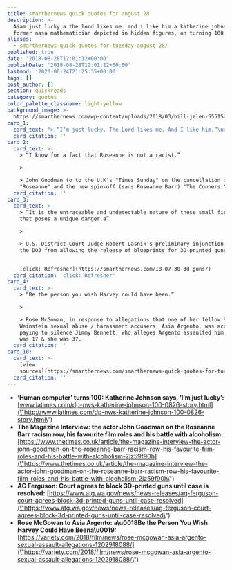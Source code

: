 ```yaml
---
title: smarthernews quick quotes for august 28
description: >-
  Aiam just lucky a the lord likes me. and i like him.a katherine johnson, the
  former nasa mathematician depicted in hidden figures, on turning 100.
aliases:
  - smarthernews-quick-quotes-for-tuesday-august-28/
published: true
date: '2018-08-28T12:01:12+00:00'
publishDate: '2018-08-28T12:01:12+00:00'
lastmod: '2020-06-24T21:25:35+00:00'
tags: []
post_author: []
section: quickreads
category: quotes
color_palette_classname: light-yellow
background_image: >-
  https://smarthernews.com/wp-content/uploads/2018/03/bill-jelen-555154-unsplash-scaled.jpg
card_1:
  card_text: "> “I’m just lucky. The Lord likes me. And I like him.”\n> \n> Katherine Johnson, the former NASA Langley mathematician and\x1C\"human computer\",\x1D who helped develop human spaceflight in America, on turning 100. Johnson and her work were depicted in the 2016 film \"Hidden Figures.\""
  card_citation: ''
card_2:
  card_text: >-
    > “I know for a fact that Roseanne is not a racist.”

    > 

    > John Goodman to to the U.K's "Times Sunday" on the cancellation of
    "Roseanne" and the new spin-off (sans Roseanne Barr) "The Conners."
  card_citation: ''
card_3:
  card_text: >-
    > “It is the untraceable and undetectable nature of these small firearms
    that poses a unique danger.a”

    > 

    > U.S. District Court Judge Robert Lasnik's preliminary injunction blocking
    the DOJ from allowing the release of blueprints for 3D-printed guns.


    [click: Refresher](https://smarthernews.com/18-07-30-3d-guns/)
  card_citation: 'click: Refresher'
card_4:
  card_text: >-
    > “Be the person you wish Harvey could have been.”

    > 

    > Rose McGowan, in response to allegations that one of her fellow 80+ Harvey
    Weinstein sexual abuse / harassment accusers, Asia Argento, was accused of
    paying to silence Jimmy Bennett, who alleges Argento assaulted him when he
    was 17 & she was 37.
  card_citation: ''
card_10:
  card_text: >-
    [view
    sources](https://smarthernews.com/smarthernews-quick-quotes-for-tuesday-august-28/)
  card_citation: ''
---
```

*   **‘Human computer’ turns 100: Katherine Johnson says, ‘I’m just lucky’:**  
    [www.latimes.com/dp-nws-katherine-johnson-100-0826-story.html](\"http://www.latimes.com/dp-nws-katherine-johnson-100-0826-story.html\")
*   **The Magazine Interview: the actor John Goodman on the Roseanne Barr racism row, his favourite film roles and his battle with alcoholism:**  
    [https://www.thetimes.co.uk/article/the-magazine-interview-the-actor-john-goodman-on-the-roseanne-barr-racism-row-his-favourite-film-roles-and-his-battle-with-alcoholism-2jz59f90h](\"https://www.thetimes.co.uk/article/the-magazine-interview-the-actor-john-goodman-on-the-roseanne-barr-racism-row-his-favourite-film-roles-and-his-battle-with-alcoholism-2jz59f90h\")
*   **AG Ferguson: Court agrees to block 3D-printed guns until case is resolved:** [https://www.atg.wa.gov/news/news-releases/ag-ferguson-court-agrees-block-3d-printed-guns-until-case-resolved](\"https://www.atg.wa.gov/news/news-releases/ag-ferguson-court-agrees-block-3d-printed-guns-until-case-resolved\")
*   **Rose McGowan to Asia Argento: a\\u0018Be the Person You Wish Harvey Could Have Beena\\u0019:** [https://variety.com/2018/film/news/rose-mcgowan-asia-argento-sexual-assault-allegations-1202918088/](\"https://variety.com/2018/film/news/rose-mcgowan-asia-argento-sexual-assault-allegations-1202918088/\")